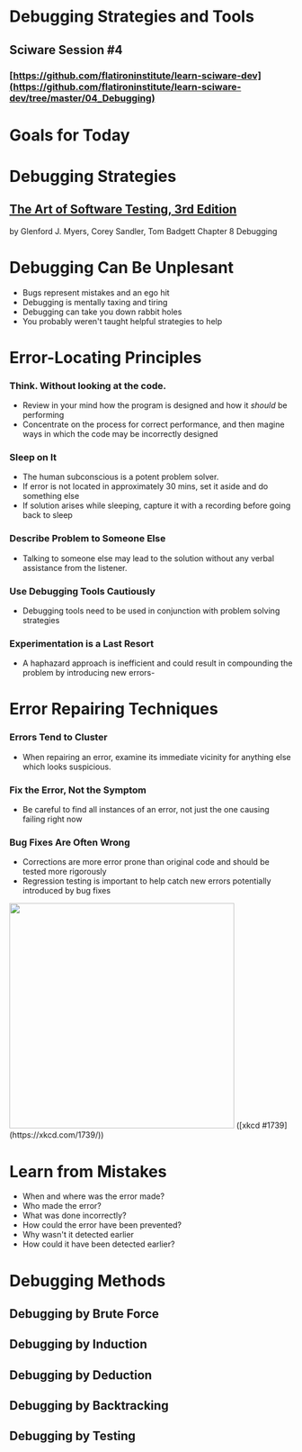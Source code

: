 # Debugging Strategies and Tools

## Sciware Session #4

### [https://github.com/flatironinstitute/learn-sciware-dev](https://github.com/flatironinstitute/learn-sciware-dev/tree/master/04_Debugging)

# Goals for Today

# Debugging Strategies

## [The Art of Software Testing, 3rd Edition](https://www.amazon.com/Art-Software-Testing-Glenford-Myers-dp-1118031962/dp/1118031962)

by Glenford J. Myers, Corey Sandler, Tom Badgett
Chapter 8 Debugging

# Debugging Can Be Unplesant

- Bugs represent mistakes and an ego hit
- Debugging is mentally taxing and tiring
- Debugging can take you down rabbit holes
- You probably weren't taught helpful strategies to help

# Error-Locating Principles

### Think. Without looking at the code.

- Review in your mind how the program is designed and how it _should_ be performing
- Concentrate on the process for correct performance, and then magine ways in which the code may be incorrectly designed

### Sleep on It

- The human subconscious is a potent problem solver.
- If error is not located in approximately 30 mins, set it aside and do something else
- If solution arises while sleeping, capture it with a recording before going back to sleep

### Describe Problem to Someone Else

- Talking to someone else may lead to the solution without any verbal assistance from the listener.

### Use Debugging Tools Cautiously

- Debugging tools need to be used in conjunction with problem solving strategies

### Experimentation is a Last Resort

- A haphazard approach is inefficient and could result in compounding the problem by introducing new errors-

# Error Repairing Techniques

### Errors Tend to Cluster

- When repairing an error, examine its immediate vicinity for anything else which looks suspicious.

### Fix the Error, Not the Symptom

- Be careful to find all instances of an error, not just the one causing failing right now

### Bug Fixes Are Often Wrong

- Corrections are more error prone than original code and should be tested more rigorously
- Regression testing is important to help catch new errors potentially introduced by bug fixes

<img src='https://imgs.xkcd.com/comics/fixing_problems.png' height='400'>
([xkcd #1739](https://xkcd.com/1739/))

# Learn from Mistakes

- When and where was the error made?
- Who made the error?
- What was done incorrectly?
- How could the error have been prevented?
- Why wasn't it detected earlier
- How could it have been detected earlier?

# Debugging Methods

## Debugging by Brute Force

## Debugging by Induction

## Debugging by Deduction

## Debugging by Backtracking

## Debugging by Testing
